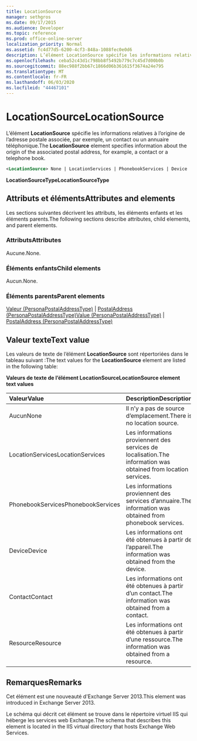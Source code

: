 ```yaml
---
title: LocationSource
manager: sethgros
ms.date: 09/17/2015
ms.audience: Developer
ms.topic: reference
ms.prod: office-online-server
localization_priority: Normal
ms.assetid: fc4d77d5-6200-4cf3-848a-1088fec0e0d6
description: L’élément LocationSource spécifie les informations relatives à l’origine de l’adresse postale associée, par exemple, un contact ou un annuaire téléphonique.
ms.openlocfilehash: ceba52c43d1c798bb8f5492b779c7c45d7d00b0b
ms.sourcegitcommit: 88ec988f2bb67c1866d06b361615f3674a24e795
ms.translationtype: MT
ms.contentlocale: fr-FR
ms.lasthandoff: 06/03/2020
ms.locfileid: "44467101"
---
```

# <a name="locationsource"></a><span data-ttu-id="1bb80-103">LocationSource</span><span class="sxs-lookup"><span data-stu-id="1bb80-103">LocationSource</span></span>

<span data-ttu-id="1bb80-104">L’élément **LocationSource** spécifie les informations relatives à l’origine de l’adresse postale associée, par exemple, un contact ou un annuaire téléphonique.</span><span class="sxs-lookup"><span data-stu-id="1bb80-104">The **LocationSource** element specifies information about the origin of the associated postal address, for example, a contact or a telephone book.</span></span> 
  
```XML
<LocationSource> None | LocationServices | PhonebookServices | Device | Contact | Resource </LocationSource>
```

 <span data-ttu-id="1bb80-105">**LocationSourceType**</span><span class="sxs-lookup"><span data-stu-id="1bb80-105">**LocationSourceType**</span></span>
## <a name="attributes-and-elements"></a><span data-ttu-id="1bb80-106">Attributs et éléments</span><span class="sxs-lookup"><span data-stu-id="1bb80-106">Attributes and elements</span></span>

<span data-ttu-id="1bb80-107">Les sections suivantes décrivent les attributs, les éléments enfants et les éléments parents.</span><span class="sxs-lookup"><span data-stu-id="1bb80-107">The following sections describe attributes, child elements, and parent elements.</span></span>
  
### <a name="attributes"></a><span data-ttu-id="1bb80-108">Attributs</span><span class="sxs-lookup"><span data-stu-id="1bb80-108">Attributes</span></span>

<span data-ttu-id="1bb80-109">Aucune.</span><span class="sxs-lookup"><span data-stu-id="1bb80-109">None.</span></span>
  
### <a name="child-elements"></a><span data-ttu-id="1bb80-110">Éléments enfants</span><span class="sxs-lookup"><span data-stu-id="1bb80-110">Child elements</span></span>

<span data-ttu-id="1bb80-111">Aucun.</span><span class="sxs-lookup"><span data-stu-id="1bb80-111">None.</span></span>
  
### <a name="parent-elements"></a><span data-ttu-id="1bb80-112">Éléments parents</span><span class="sxs-lookup"><span data-stu-id="1bb80-112">Parent elements</span></span>

<span data-ttu-id="1bb80-113">[Valeur (PersonaPostalAddressType)](value-personapostaladdresstype.md)  |  [PostalAddress (PersonaPostalAddressType)](postaladdress-personapostaladdresstype.md)</span><span class="sxs-lookup"><span data-stu-id="1bb80-113">[Value (PersonaPostalAddressType)](value-personapostaladdresstype.md) | [PostalAddress (PersonaPostalAddressType)](postaladdress-personapostaladdresstype.md)</span></span>
  
## <a name="text-value"></a><span data-ttu-id="1bb80-114">Valeur texte</span><span class="sxs-lookup"><span data-stu-id="1bb80-114">Text value</span></span>

<span data-ttu-id="1bb80-115">Les valeurs de texte de l’élément **LocationSource** sont répertoriées dans le tableau suivant :</span><span class="sxs-lookup"><span data-stu-id="1bb80-115">The text values for the **LocationSource** element are listed in the following table:</span></span> 
  
<span data-ttu-id="1bb80-116">**Valeurs de texte de l’élément LocationSource**</span><span class="sxs-lookup"><span data-stu-id="1bb80-116">**LocationSource element text values**</span></span>

|<span data-ttu-id="1bb80-117">**Valeur**</span><span class="sxs-lookup"><span data-stu-id="1bb80-117">**Value**</span></span>|<span data-ttu-id="1bb80-118">**Description**</span><span class="sxs-lookup"><span data-stu-id="1bb80-118">**Description**</span></span>|
|:-----|:-----|
|<span data-ttu-id="1bb80-119">Aucun</span><span class="sxs-lookup"><span data-stu-id="1bb80-119">None</span></span>  <br/> |<span data-ttu-id="1bb80-120">Il n’y a pas de source d’emplacement.</span><span class="sxs-lookup"><span data-stu-id="1bb80-120">There is no location source.</span></span>  <br/> |
|<span data-ttu-id="1bb80-121">LocationServices</span><span class="sxs-lookup"><span data-stu-id="1bb80-121">LocationServices</span></span>  <br/> |<span data-ttu-id="1bb80-122">Les informations proviennent des services de localisation.</span><span class="sxs-lookup"><span data-stu-id="1bb80-122">The information was obtained from location services.</span></span>  <br/> |
|<span data-ttu-id="1bb80-123">PhonebookServices</span><span class="sxs-lookup"><span data-stu-id="1bb80-123">PhonebookServices</span></span>  <br/> |<span data-ttu-id="1bb80-124">Les informations proviennent des services d’annuaire.</span><span class="sxs-lookup"><span data-stu-id="1bb80-124">The information was obtained from phonebook services.</span></span>  <br/> |
|<span data-ttu-id="1bb80-125">Device</span><span class="sxs-lookup"><span data-stu-id="1bb80-125">Device</span></span>  <br/> |<span data-ttu-id="1bb80-126">Les informations ont été obtenues à partir de l’appareil.</span><span class="sxs-lookup"><span data-stu-id="1bb80-126">The information was obtained from the device.</span></span>  <br/> |
|<span data-ttu-id="1bb80-127">Contact</span><span class="sxs-lookup"><span data-stu-id="1bb80-127">Contact</span></span>  <br/> |<span data-ttu-id="1bb80-128">Les informations ont été obtenues à partir d’un contact.</span><span class="sxs-lookup"><span data-stu-id="1bb80-128">The information was obtained from a contact.</span></span>  <br/> |
|<span data-ttu-id="1bb80-129">Resource</span><span class="sxs-lookup"><span data-stu-id="1bb80-129">Resource</span></span>  <br/> |<span data-ttu-id="1bb80-130">Les informations ont été obtenues à partir d’une ressource.</span><span class="sxs-lookup"><span data-stu-id="1bb80-130">The information was obtained from a resource.</span></span>  <br/> |
   
## <a name="remarks"></a><span data-ttu-id="1bb80-131">Remarques</span><span class="sxs-lookup"><span data-stu-id="1bb80-131">Remarks</span></span>

<span data-ttu-id="1bb80-132">Cet élément est une nouveauté d'Exchange Server 2013.</span><span class="sxs-lookup"><span data-stu-id="1bb80-132">This element was introduced in Exchange Server 2013.</span></span>
  
<span data-ttu-id="1bb80-133">Le schéma qui décrit cet élément se trouve dans le répertoire virtuel IIS qui héberge les services web Exchange.</span><span class="sxs-lookup"><span data-stu-id="1bb80-133">The schema that describes this element is located in the IIS virtual directory that hosts Exchange Web Services.</span></span>
  

